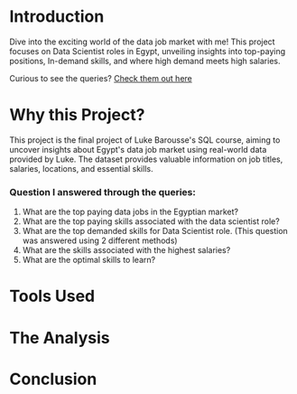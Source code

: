# Introduction 

Dive into the exciting world of the data job market with me! This project focuses on Data Scientist roles in Egypt, unveiling insights into top-paying positions, In-demand skills, and where high demand meets high salaries.

Curious to see the queries? [Check them out here](/Final%20Project/)
# Why this Project?

This project is the final project of Luke Barousse's SQL course, aiming to uncover insights about Egypt's data job market using real-world data provided by Luke. The dataset provides valuable information on job titles, salaries, locations, and essential skills.

### Question I answered through the queries: 
1. What are the top paying data jobs in the Egyptian market?
2. What are the top paying skills associated with the data scientist role?
3. What are the top demanded skills for Data Scientist role. (This question was answered using 2 different methods)
4. What are the skills associated with the highest salaries?
5. What are the optimal skills to learn?

# Tools Used 
# The Analysis
# Conclusion